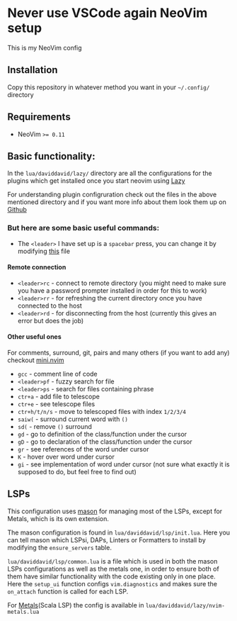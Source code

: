 # Never use VSCode again NeoVim setup

This is my NeoVim config

## Installation

Copy this repository in whatever method you want in your `~/.config/` directory 

## Requirements

- NeoVim `>= 0.11` 

## Basic functionality:

In the `lua/daviddavid/lazy/` directory are all the configurations for the plugins which get installed once you start neovim using [Lazy](https://github.com/folke/lazy.nvim) 

For understanding plugin configruration check out the files in the above mentioned directory and if you want more info about them look them up on [Github](https://github.com/)

### But here are some basic useful commands:

- The `<leader>` I have set up is a `spacebar` press, you can change it by modifying [this](https://github.com/davidoroian/nvim/blob/master/lua/daviddavid/remap.lua) file

#### Remote connection

- `<leader>rc` - connect to remote directory (you might need to make sure you have a password prompter installed in order for this to work)
- `<leader>rr` - for refreshing the current directory once you have connected to the host
- `<leader>rd` - for disconnecting from the host (currently this gives an error but does the job)

#### Other useful ones

For comments, surround, git, pairs and many others (if you want to add any) checkout [mini.nvim](https://github.com/echasnovski/mini.nvim?tab=readme-ov-file)

- `gcc`         - comment line of code
- `<leader>pf`  - fuzzy search for file
- `<leader>ps`  - search for files containing phrase
- `ctr+a`       - add file to telescope
- `ctr+e`       - see telescope files
- `ctr+h/t/n/s` - move to telescoped files with index `1/2/3/4`
- `saiw(`       - surround current word with `()`
- `sd(`         - remove `()` surround
- `gd`          - go to definition of the class/function under the cursor
- `gD`          - go to declaration of the class/function under the cursor
- `gr`          - see references of the word under cursor
- `K`           - hover over word under cursor 
- `gi`          - see implementation of word under cursor (not sure what exactly it is supposed to do, but feel free to find out)

## LSPs

This configuration uses [mason](https://github.com/mason-org/mason.nvim) for managing most of the LSPs, except for Metals, which is its own extension.

The mason configuration is found in `lua/daviddavid/lsp/init.lua`. Here you can tell mason which LSPsi, DAPs, Linters or Formatters 
to install by modifying the `ensure_servers` table.

`lua/daviddavid/lsp/common.lua` is a file which is used in both the mason LSPs configurations as well as the metals one, in order to ensure both of them 
have similar functionality with the code existing only in one place. Here the `setup_ui` function configs `vim.diagnostics` and makes sure the `on_attach`
function is called for each LSP. 

For [Metals](https://scalameta.org/metals/)(Scala LSP) the config is available in `lua/daviddavid/lazy/nvim-metals.lua`
